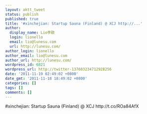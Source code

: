 ```yaml
---
layout: aktt_tweet
status: publish
published: true
title: '#xinchejian: Startup Sauna (Finland) @ XCJ http://...'
author:
  display_name: Lio李欧
  login: lionello
  email: lio@lunesu.com
  url: http://lunesu.com/
author_login: lionello
author_email: lio@lunesu.com
author_url: http://lunesu.com/
wordpress_id: 6821
wordpress_url: http://twitter-137603234712928256
date: '2011-11-19 02:49:02 +0800'
date_gmt: '2011-11-18 18:49:02 +0800'
categories: []
tags: []
comments: []
---
```

<p>#xinchejian: Startup Sauna (Finland) @ XCJ http://t.co/ROa84AfX</p>
